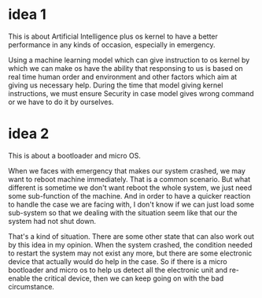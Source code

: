 
# idea 1

This is about Artificial Intelligence plus os kernel to have a better performance in any kinds of occasion, especially in emergency.

Using a machine learning model which can give instruction to os kernel by which we can make os have the ability that responsing to us is based on real time human order and environment and other factors which aim at giving us necessary help. During the time that model  giving kernel instructions, we must ensure Security in case model gives wrong command or we have to do it by ourselves.


# idea 2

This is about a bootloader and micro OS.

When we faces with emergency that makes our system crashed, we may want to reboot machine immediately. That is a common scenario. But what different is sometime we don't want reboot the whole system, we just need some sub-function of the machine. And in order to have a quicker reaction to handle the case we are facing with, I don't know if we can just load some sub-system so that we dealing with the situation seem like that our the system had not shut down.

That's a kind of situation. There are some other state that can also work out by this idea in my opinion. When the system crashed, the condition needed to restart the system may not exist any more, but there are some electronic device that actually would do help in the case. So if there is a micro bootloader and micro os to help us detect all the electronic unit and re-enable the critical device, then we can keep going on with the bad circumstance.
